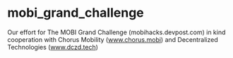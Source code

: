 # mobi_grand_challenge
Our effort for The MOBI Grand Challenge (mobihacks.devpost.com) in kind cooperation with Chorus Mobility (www.chorus.mobi) and Decentralized Technologies (www.dczd.tech)
